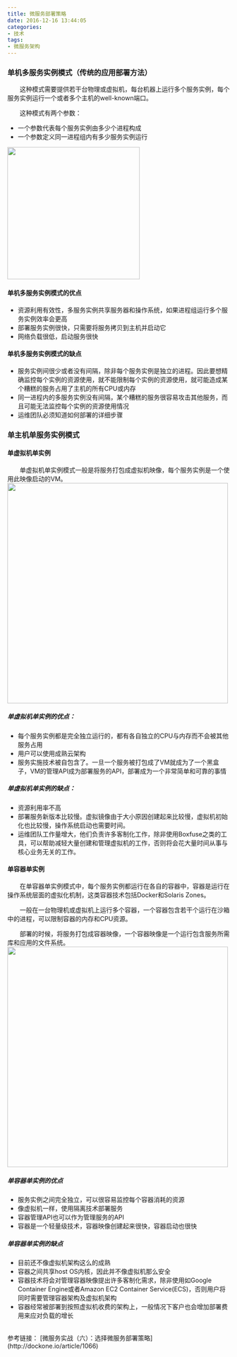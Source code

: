```yaml
---
title: 微服务部署策略
date: 2016-12-16 13:44:05
categories:
- 技术
tags:
- 微服务架构
---
```

### 单机多服务实例模式（传统的应用部署方法）
&emsp;&emsp;这种模式需要提供若干台物理或虚拟机，每台机器上运行多个服务实例，每个服务实例运行一个或者多个主机的well-known端口。

&emsp;&emsp;这种模式有两个参数：
* 一个参数代表每个服务实例由多少个进程构成
* 一个参数定义同一进程组内有多少服务实例运行
<!-- more -->

<img src="/images/Deployment strategy of micro-service/Multi-instance in a host.png" width=300 height=300 />

#### 单机多服务实例模式的优点
* 资源利用有效性，多服务实例共享服务器和操作系统，如果进程组运行多个服务实例效率会更高
* 部署服务实例很快，只需要将服务拷贝到主机并启动它
* 网络负载很低，启动服务很快

#### 单机多服务实例模式的缺点
* 服务实例间很少或者没有间隔，除非每个服务实例是独立的进程。因此要想精确监控每个实例的资源使用，就不能限制每个实例的资源使用，就可能造成某个糟糕的服务占用了主机的所有CPU或内存
* 同一进程内的多服务实例没有间隔，某个糟糕的服务很容易攻击其他服务，而且可能无法监控每个实例的资源使用情况
* 运维团队必须知道如何部署的详细步骤

### 单主机单服务实例模式
#### 单虚拟机单实例
&emsp;&emsp;单虚拟机单实例模式一般是将服务打包成虚拟机映像，每个服务实例是一个使用此映像启动的VM。
<img src="/images/Deployment strategy of micro-service/Single instance in a VM.png" width=500 height=500 />
##### 单虚拟机单实例的优点：
* 每个服务实例都是完全独立运行的，都有各自独立的CPU与内存而不会被其他服务占用
* 用户可以使用成熟云架构
* 服务实施技术被自包含了。一旦一个服务被打包成了VM就成为了一个黑盒子，VM的管理API成为部署服务的API，部署成为一个非常简单和可靠的事情

##### 单虚拟机单实例的缺点：
* 资源利用率不高
* 部署服务新版本比较慢。虚拟镜像由于大小原因创建起来比较慢，虚拟机初始化也比较慢，操作系统启动也需要时间。
* 运维团队工作量增大，他们负责许多客制化工作，除非使用Boxfuse之类的工具，可以帮助减轻大量创建和管理虚拟机的工作，否则将会花大量时间从事与核心业务无关的工作。

#### 单容器单实例
&emsp;&emsp;在单容器单实例模式中，每个服务实例都运行在各自的容器中，容器是运行在操作系统层面的虚拟化机制，这类容器技术包括Docker和Solaris Zones。

&emsp;&emsp;一般在一台物理机或虚拟机上运行多个容器，一个容器包含若干个运行在沙箱中的进程，可以限制容器的内存和CPU资源。

&emsp;&emsp;部署的时候，将服务打包成容器映像，一个容器映像是一个运行包含服务所需库和应用的文件系统。
<img src="/images/Deployment strategy of micro-service/Single instance in a container.png" width=500 height=500 />
##### 单容器单实例的优点
* 服务实例之间完全独立，可以很容易监控每个容器消耗的资源
* 像虚拟机一样，使用隔离技术部署服务
* 容器管理API也可以作为管理服务的API
* 容器是一个轻量级技术，容器映像创建起来很快，容器启动也很快

##### 单容器单实例的缺点
* 目前还不像虚拟机架构这么的成熟 
* 容器之间共享host OS内核，因此并不像虚拟机那么安全
* 容器技术将会对管理容器映像提出许多客制化需求，除非使用如Google Container Engine或者Amazon EC2 Container Service(ECS)，否则用户将同时需要管理容器架构及虚拟机架构
* 容器经常被部署到按照虚拟机收费的架构上，一般情况下客户也会增加部署费用来应对负载的增长

<br/>
参考链接：
[微服务实战（六）：选择微服务部署策略](http://dockone.io/article/1066)
